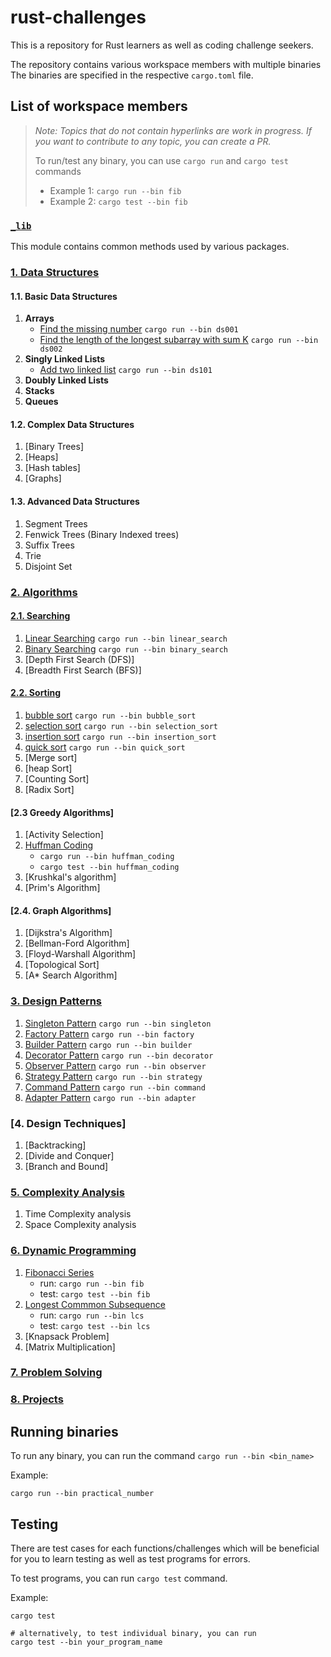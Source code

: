 # rust-challenges

This is a repository for Rust learners as well as coding challenge seekers.

The repository contains various workspace members with multiple binaries
The binaries are specified in the respective `cargo.toml` file.

## List of workspace members

> _Note: Topics that do not contain hyperlinks are work in progress. If you want to contribute to any topic, you can create a PR._
>
> To run/test any binary, you can use `cargo run` and `cargo test` commands
>
> - Example 1: `cargo run --bin fib`
> - Example 2: `cargo test --bin fib`

### [`_lib`](_lib/)

This module contains common methods used by various packages.

### [1. Data Structures](./data-structures/)

#### 1.1. **Basic Data Structures**

1. **Arrays**
      - [Find the missing number](./data-structures/ds001_find_missing_number.rs) `cargo run --bin ds001`
      - [Find the length of the longest subarray with sum K](./data-structures/ds002_longest_subarray.rs) `cargo run --bin ds002`
2. **Singly Linked Lists**
      - [Add two linked list](./data-structures/ds101_linked_list_add.rs) `cargo run --bin ds101`
3. **Doubly Linked Lists**
4. **Stacks**
5. **Queues**

#### 1.2. **Complex Data Structures**

1. [Binary Trees]
2. [Heaps]
3. [Hash tables]
4. [Graphs]

#### 1.3. **Advanced Data Structures**

1. Segment Trees
2. Fenwick Trees (Binary Indexed trees)
3. Suffix Trees
4. Trie
5. Disjoint Set

### [2. Algorithms](./algorithms/)

#### [2.1. Searching](./dsa/src/searching/)

1. [Linear Searching](dsa/src/searching/linear_search.rs) `cargo run --bin linear_search`
2. [Binary Searching](dsa/src/searching/binary_search.rs) `cargo run --bin binary_search`
3. [Depth First Search (DFS)]
4. [Breadth First Search (BFS)]

#### [2.2. Sorting](./dsa/src/sorting/)

1. [bubble sort](dsa/src/sorting/bubble_sort.rs) `cargo run --bin bubble_sort`
2. [selection sort](dsa/src/sorting/selection_sort.rs) `cargo run --bin selection_sort`
3. [insertion sort](dsa/src/sorting/insertion_sort.rs) `cargo run --bin insertion_sort`
4. [quick sort](dsa/src/sorting/quick_sort.rs) `cargo run --bin quick_sort`
5. [Merge sort]
6. [heap Sort]
7. [Counting Sort]
8. [Radix Sort]

#### [2.3 Greedy Algorithms]

1. [Activity Selection]
2. [Huffman Coding](./dsa/src/greedy_algorithms/huffman_coding.rs)
    - ```cargo run --bin huffman_coding```
    - ```cargo test --bin huffman_coding```
3. [Krushkal's algorithm]
4. [Prim's Algorithm]

#### [2.4. Graph Algorithms]

1. [Dijkstra's Algorithm]
2. [Bellman-Ford Algorithm]
3. [Floyd-Warshall Algorithm]
4. [Topological Sort]
5. [A* Search Algorithm]

### [3. Design Patterns](./design-patterns/)

1. [Singleton Pattern](design-patterns/src/singleton.rs) `cargo run --bin singleton`
2. [Factory Pattern](design-patterns/src/factory.rs) `cargo run --bin factory`
3. [Builder Pattern](design-patterns/src/builder.rs) `cargo run --bin builder`
4. [Decorator Pattern](design-patterns/src/decorator.rs) `cargo run --bin decorator`
5. [Observer Pattern](design-patterns/src/observer.rs) `cargo run --bin observer`
6. [Strategy Pattern](design-patterns/src/strategy.rs) `cargo run --bin strategy`
7. [Command Pattern](design-patterns/src/command.rs) `cargo run --bin command`
8. [Adapter Pattern](design-patterns/src/adapter.rs) `cargo run --bin adapter`

### [4. Design Techniques]

1. [Backtracking]
2. [Divide and Conquer]
3. [Branch and Bound]

### [5. Complexity Analysis](./complexity-analysis/)

1. Time Complexity analysis
2. Space Complexity analysis

### [6. Dynamic Programming](./dynamic-programming/)

1. [Fibonacci Series](./dynamic-programming/src/dp001_fibonacci.rs)
    - run:  `cargo run --bin fib`
    - test:  `cargo test --bin fib`
2. [Longest Commmon Subsequence](./dynamic-programming/src/dp002_lcs.rs)
    - run:  `cargo run --bin lcs`
    - test:  `cargo test --bin lcs`
3. [Knapsack Problem]
4. [Matrix Multiplication]

### [7. Problem Solving](./problem-solving/)

### [8. Projects](./projects/)

## Running binaries

To run any binary, you can run the command `cargo run --bin <bin_name>`

Example:

```shell
cargo run --bin practical_number
```

## Testing

There are test cases for each functions/challenges which will be beneficial
for you to learn testing as well as test programs for errors.

To test programs, you can run `cargo test` command.

Example:

```shell
cargo test

# alternatively, to test individual binary, you can run
cargo test --bin your_program_name
```
